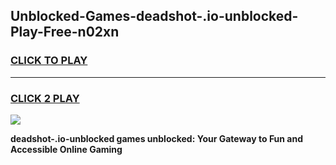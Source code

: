 
## Unblocked-Games-deadshot-.io-unblocked-Play-Free-n02xn
<h3>
<a href="https://premium76.site?title=deadshot-.io-unblocked&ref=12A">CLICK TO PLAY</a></h3>
<hr>

<h3>
<a href="https://premium76.site?title=deadshot-.io-unblocked&ref=12A">CLICK 2 PLAY</a>
  
</h3>

<a href="https://premium76.site?title=deadshot-.io-unblocked&ref=12A"><img src="https://clearcache.store/games.png"></a>


**deadshot-.io-unblocked games unblocked: Your Gateway to Fun and Accessible Online Gaming**

